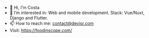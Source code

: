 - 👋 Hi, I’m Costa
- 👀 I’m interested in: Web and mobile development. Stack: Vue/Nuxt, Django and Flutter.
- 📫 How to reach me: contact@devisr.com
- Visit: https://foodinscope.com/
